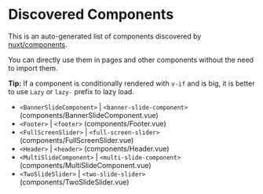 # Discovered Components

This is an auto-generated list of components discovered by [nuxt/components](https://github.com/nuxt/components).

You can directly use them in pages and other components without the need to import them.

**Tip:** If a component is conditionally rendered with `v-if` and is big, it is better to use `Lazy` or `lazy-` prefix to lazy load.

- `<BannerSlideComponent>` | `<banner-slide-component>` (components/BannerSlideComponent.vue)
- `<Footer>` | `<footer>` (components/Footer.vue)
- `<FullScreenSlider>` | `<full-screen-slider>` (components/FullScreenSlider.vue)
- `<Header>` | `<header>` (components/Header.vue)
- `<MultiSlideComponent>` | `<multi-slide-component>` (components/MultiSlideComponent.vue)
- `<TwoSlideSlider>` | `<two-slide-slider>` (components/TwoSlideSlider.vue)
